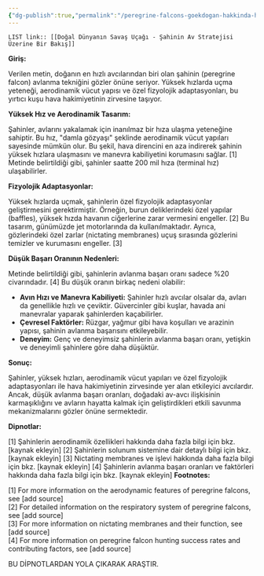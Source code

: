 ```yaml
---
{"dg-publish":true,"permalink":"/peregrine-falcons-goekdogan-hakkinda-hersey/peregrine-falcons-psikoloji-ve-oezellikleri/20-dogal-duenyanin-savas-ucagi-sahinin-av-stratejisi-uezerine-bir-bakis/"}
---
```


`LIST link:: [[Doğal Dünyanın Savaş Uçağı - Şahinin Av Stratejisi Üzerine Bir Bakış]] `

**Giriş:**

Verilen metin, doğanın en hızlı avcılarından biri olan şahinin (peregrine falcon) avlanma tekniğini gözler önüne seriyor.  Yüksek hızlarda uçma yeteneği, aerodinamik vücut yapısı ve özel fizyolojik adaptasyonları, bu yırtıcı kuşu hava hakimiyetinin zirvesine taşıyor. 

**Yüksek Hız ve Aerodinamik Tasarım:**

Şahinler, avlarını yakalamak için inanılmaz bir hıza ulaşma yeteneğine sahiptir. Bu hız, "damla gözyaşı" şeklinde aerodinamik vücut yapıları sayesinde mümkün olur. Bu şekil, hava direncini en aza indirerek şahinin yüksek hızlara ulaşmasını ve manevra kabiliyetini korumasını sağlar. [1] Metinde belirtildiği gibi, şahinler saatte 200 mil hıza (terminal hız) ulaşabilirler.

**Fizyolojik Adaptasyonlar:**

Yüksek hızlarda uçmak, şahinlerin özel fizyolojik adaptasyonlar geliştirmesini gerektirmiştir. Örneğin, burun deliklerindeki özel yapılar (baffles), yüksek hızda havanın ciğerlerine zarar vermesini engeller. [2] Bu tasarım, günümüzde jet motorlarında da kullanılmaktadır. Ayrıca, gözlerindeki özel zarlar (nictating membranes) uçuş sırasında gözlerini temizler ve kurumasını engeller. [3]

**Düşük Başarı Oranının Nedenleri:**

Metinde belirtildiği gibi, şahinlerin avlanma başarı oranı sadece %20 civarındadır. [4] Bu düşük oranın birkaç nedeni olabilir:

* **Avın Hızı ve Manevra Kabiliyeti:** Şahinler hızlı avcılar olsalar da, avları da genellikle hızlı ve çeviktir. Güvercinler gibi kuşlar, havada ani manevralar yaparak şahinlerden kaçabilirler.
* **Çevresel Faktörler:** Rüzgar, yağmur gibi hava koşulları ve arazinin yapısı, şahinin avlanma başarısını etkileyebilir.
* **Deneyim:** Genç ve deneyimsiz şahinlerin avlanma başarı oranı, yetişkin ve deneyimli şahinlere göre daha düşüktür.

**Sonuç:**

Şahinler, yüksek hızları, aerodinamik vücut yapıları ve özel fizyolojik adaptasyonları ile hava hakimiyetinin zirvesinde yer alan etkileyici avcılardır. Ancak, düşük avlanma başarı oranları, doğadaki av-avcı ilişkisinin karmaşıklığını ve avların hayatta kalmak için geliştirdikleri etkili savunma mekanizmalarını gözler önüne sermektedir.

**Dipnotlar:**

[1] Şahinlerin aerodinamik özellikleri hakkında daha fazla bilgi için bkz. [kaynak ekleyin]
[2] Şahinlerin solunum sistemine dair detaylı bilgi için bkz. [kaynak ekleyin]
[3] Nictating membranes ve işlevi hakkında daha fazla bilgi için bkz. [kaynak ekleyin]
[4] Şahinlerin avlanma başarı oranları ve faktörleri hakkında daha fazla bilgi için bkz. [kaynak ekleyin]
**Footnotes:**

[1] For more information on the aerodynamic features of peregrine falcons, see [add source]  
[2] For detailed information on the respiratory system of peregrine falcons, see [add source]  
[3] For more information on nictating membranes and their function, see [add source]  
[4] For more information on peregrine falcon hunting success rates and contributing factors, see [add source]

BU DİPNOTLARDAN YOLA ÇIKARAK ARAŞTIR. 